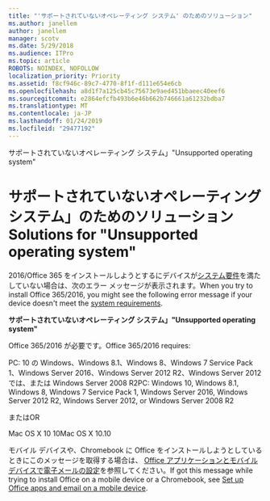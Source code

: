 ```yaml
---
title: "'サポートされていないオペレーティング システム' のためのソリューション"
ms.author: janellem
author: janellem
manager: scotv
ms.date: 5/29/2018
ms.audience: ITPro
ms.topic: article
ROBOTS: NOINDEX, NOFOLLOW
localization_priority: Priority
ms.assetid: f8cf946c-89c7-4770-8f1f-d111e654e6cb
ms.openlocfilehash: a8d1f7a125cb45c75673e9aed451bbaeec40eef6
ms.sourcegitcommit: e2864efcfb493b6e46b662b746661a61232bdba7
ms.translationtype: MT
ms.contentlocale: ja-JP
ms.lasthandoff: 01/24/2019
ms.locfileid: "29477192"
---
```

<span data-ttu-id="aa932-102">サポートされていないオペレーティング システム」</span><span class="sxs-lookup"><span data-stu-id="aa932-102">"Unsupported operating system"</span></span>

# <a name="solutions-for-unsupported-operating-system"></a><span data-ttu-id="aa932-103">サポートされていないオペレーティング システム」のためのソリューション</span><span class="sxs-lookup"><span data-stu-id="aa932-103">Solutions for "Unsupported operating system"</span></span>

<span data-ttu-id="aa932-104">2016/Office 365 をインストールしようとするにデバイスが[システム要件](https://products.office.com/office-system-requirements)を満たしていない場合は、次のエラー メッセージが表示されます。</span><span class="sxs-lookup"><span data-stu-id="aa932-104">When you try to install Office 365/2016, you might see the following error message if your device doesn't meet the [system requirements](https://products.office.com/office-system-requirements).</span></span>
  
 <span data-ttu-id="aa932-105">**サポートされていないオペレーティング システム」**</span><span class="sxs-lookup"><span data-stu-id="aa932-105">**"Unsupported operating system"**</span></span>
  
<span data-ttu-id="aa932-106">Office 365/2016 が必要です。</span><span class="sxs-lookup"><span data-stu-id="aa932-106">Office 365/2016 requires:</span></span>
  
<span data-ttu-id="aa932-107">PC: 10 の Windows、Windows 8.1、Windows 8、Windows 7 Service Pack 1、Windows Server 2016、Windows Server 2012 R2、Windows Server 2012 では、または Windows Server 2008 R2</span><span class="sxs-lookup"><span data-stu-id="aa932-107">PC: Windows 10, Windows 8.1, Windows 8, Windows 7 Service Pack 1, Windows Server 2016, Windows Server 2012 R2, Windows Server 2012, or Windows Server 2008 R2</span></span>
  
<span data-ttu-id="aa932-108">または</span><span class="sxs-lookup"><span data-stu-id="aa932-108">OR</span></span>
  
<span data-ttu-id="aa932-109">Mac OS X 10 10</span><span class="sxs-lookup"><span data-stu-id="aa932-109">Mac OS X 10.10</span></span>
  
<span data-ttu-id="aa932-110">モバイル デバイスや、Chromebook に Office をインストールしようとしているときにこのメッセージを取得する場合は、 [Office アプリケーションとモバイル デバイスで電子メールの設定](https://support.office.com/article/7dabb6cb-0046-40b6-81fe-767e0b1f014f?wt.mc_id=Alchemy_ClientDIA.aspx)を参照してください。</span><span class="sxs-lookup"><span data-stu-id="aa932-110">If got this message while trying to install Office on a mobile device or a Chromebook, see [Set up Office apps and email on a mobile device](https://support.office.com/article/7dabb6cb-0046-40b6-81fe-767e0b1f014f?wt.mc_id=Alchemy_ClientDIA.aspx).</span></span>
  

